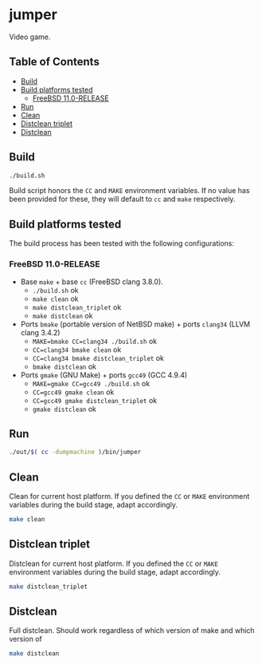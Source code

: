 # jumper

Video game.

## Table of Contents

* [Build](#build)
* [Build platforms tested](#build-platforms-tested)
  - [FreeBSD 11.0-RELEASE](#freebsd-110-release)
* [Run](#run)
* [Clean](#clean)
* [Distclean triplet](#distclean-triplet)
* [Distclean](#distclean)

## Build

```bash
./build.sh
```

Build script honors the `CC` and `MAKE` environment variables.
If no value has been provided for these, they will default to
`cc` and `make` respectively.

## Build platforms tested

The build process has been tested with the following configurations:

### FreeBSD 11.0-RELEASE

* Base `make` + base `cc` (FreeBSD clang 3.8.0).
  - `./build.sh` ok
  - `make clean` ok
  - `make distclean_triplet` ok
  - `make distclean` ok
* Ports `bmake` (portable version of NetBSD make) +
  ports `clang34` (LLVM clang 3.4.2)
  - `MAKE=bmake CC=clang34 ./build.sh` ok
  - `CC=clang34 bmake clean` ok
  - `CC=clang34 bmake distclean_triplet` ok
  - `bmake distclean` ok
* Ports `gmake` (GNU Make) + ports `gcc49` (GCC 4.9.4)
  - `MAKE=gmake CC=gcc49 ./build.sh` ok
  - `CC=gcc49 gmake clean` ok
  - `CC=gcc49 gmake distclean_triplet` ok
  - `gmake distclean` ok

## Run

```bash
./out/$( cc -dumpmachine )/bin/jumper
```

## Clean

Clean for current host platform. If you defined the `CC` or `MAKE`
environment variables during the build stage, adapt accordingly.

```bash
make clean
```

## Distclean triplet

Distclean for current host platform. If you defined the `CC` or `MAKE`
environment variables during the build stage, adapt accordingly.

```bash
make distclean_triplet
```

## Distclean

Full distclean. Should work regardless of which version of make
and which version of 

```bash
make distclean
```
